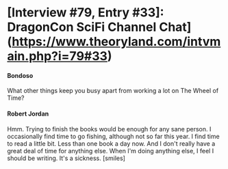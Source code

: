 # [Interview #79, Entry #33]: DragonCon SciFi Channel Chat](https://www.theoryland.com/intvmain.php?i=79#33)

#### Bondoso

What other things keep you busy apart from working a lot on The Wheel of Time?

#### Robert Jordan

Hmm. Trying to finish the books would be enough for any sane person. I occasionally find time to go fishing, although not so far this year. I find time to read a little bit. Less than one book a day now. And I don't really have a great deal of time for anything else. When I'm doing anything else, I feel I should be writing. It's a sickness. [smiles]

